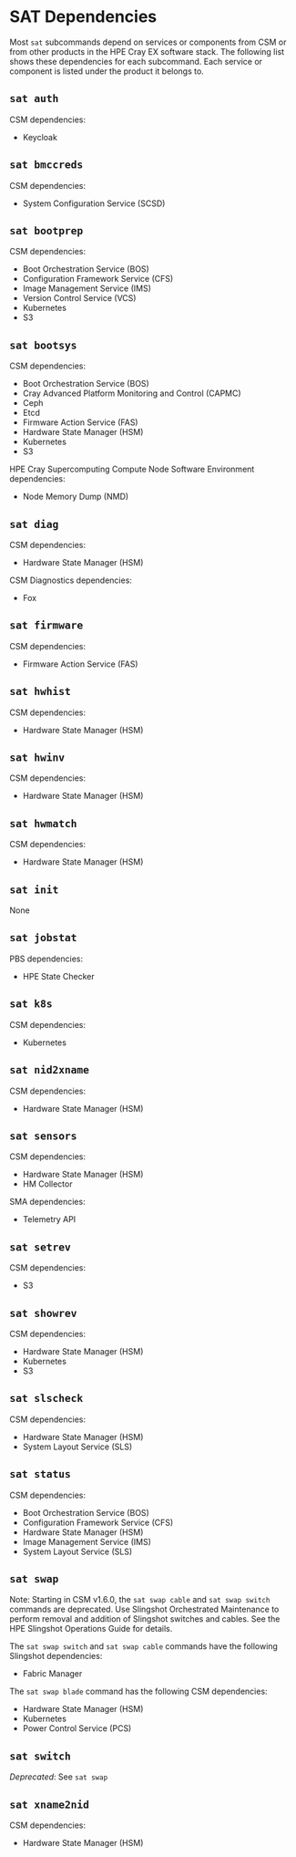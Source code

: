 # SAT Dependencies

Most `sat` subcommands depend on services or components from CSM or from other
products in the HPE Cray EX software stack. The following list shows these
dependencies for each subcommand. Each service or component is listed under the
product it belongs to.

## `sat auth`

CSM dependencies:

- Keycloak

## `sat bmccreds`

CSM dependencies:

- System Configuration Service (SCSD)

## `sat bootprep`

CSM dependencies:

- Boot Orchestration Service (BOS)
- Configuration Framework Service (CFS)
- Image Management Service (IMS)
- Version Control Service (VCS)
- Kubernetes
- S3

## `sat bootsys`

CSM dependencies:

- Boot Orchestration Service (BOS)
- Cray Advanced Platform Monitoring and Control (CAPMC)
- Ceph
- Etcd
- Firmware Action Service (FAS)
- Hardware State Manager (HSM)
- Kubernetes
- S3

HPE Cray Supercomputing Compute Node Software Environment dependencies:

- Node Memory Dump (NMD)

## `sat diag`

CSM dependencies:

- Hardware State Manager (HSM)

CSM Diagnostics dependencies:

- Fox

## `sat firmware`

CSM dependencies:

- Firmware Action Service (FAS)

## `sat hwhist`

CSM dependencies:

- Hardware State Manager (HSM)

## `sat hwinv`

CSM dependencies:

- Hardware State Manager (HSM)

## `sat hwmatch`

CSM dependencies:

- Hardware State Manager (HSM)

## `sat init`

None

## `sat jobstat`

PBS dependencies:

- HPE State Checker

## `sat k8s`

CSM dependencies:

- Kubernetes

## `sat nid2xname`

CSM dependencies:

- Hardware State Manager (HSM)

## `sat sensors`

CSM dependencies:

- Hardware State Manager (HSM)
- HM Collector

SMA dependencies:

- Telemetry API

## `sat setrev`

CSM dependencies:

- S3

## `sat showrev`

CSM dependencies:

- Hardware State Manager (HSM)
- Kubernetes
- S3

## `sat slscheck`

CSM dependencies:

- Hardware State Manager (HSM)
- System Layout Service (SLS)

## `sat status`

CSM dependencies:

- Boot Orchestration Service (BOS)
- Configuration Framework Service (CFS)
- Hardware State Manager (HSM)
- Image Management Service (IMS)
- System Layout Service (SLS)

## `sat swap`

Note: Starting in CSM v1.6.0, the `sat swap cable` and `sat swap switch`
commands are deprecated. Use Slingshot Orchestrated Maintenance to perform
removal and addition of Slingshot switches and cables. See the HPE Slingshot
Operations Guide for details.

The `sat swap switch` and `sat swap cable` commands have the following Slingshot
dependencies:

- Fabric Manager

The `sat swap blade` command has the following CSM dependencies:

- Hardware State Manager (HSM)
- Kubernetes
- Power Control Service (PCS)

## `sat switch`

*Deprecated*: See `sat swap`

## `sat xname2nid`

CSM dependencies:

- Hardware State Manager (HSM)
